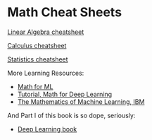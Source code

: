 # Math Cheat Sheets

[Linear Algebra cheatsheet](http://www.souravsengupta.com/cds2016/lectures/Savov_Notes.pdf)

[Calculus cheatsheet](http://tutorial.math.lamar.edu/pdf/Calculus_Cheat_Sheet_All.pdf)

[Statistics cheatsheet](http://web.mit.edu/~csvoss/Public/usabo/stats_handout.pdf)

More Learning Resources:

- [Math for ML](https://people.ucsc.edu/~praman1/static/pub/math-for-ml.pdf)
- [Tutorial, Math for Deep Learning](http://www.vision.jhu.edu/tutorials/ICCV15-Tutorial-Math-Deep-Learning-Intro-Rene-Joan.pdf)
- [The Mathematics of Machine Learning, IBM](http://datascience.ibm.com/blog/the-mathematics-of-machine-learning/)

And Part I of this book is so dope, seriously:

- [Deep Learning book](http://www.deeplearningbook.org/)
